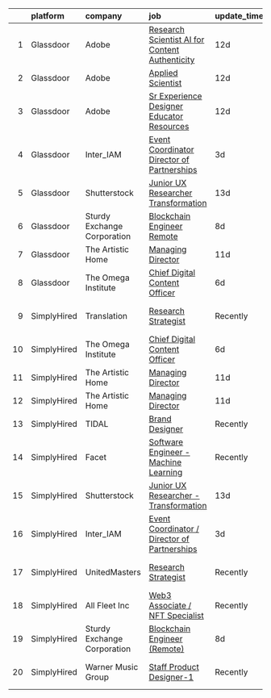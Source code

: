 

|    | platform    | company                     | job                                                                                                                                                                                                                                                                                                                                                                                                                                                                                                                                                                                                                                                                                                                                                                                                                                      | update_time   | location                 |
|---:|:------------|:----------------------------|:-----------------------------------------------------------------------------------------------------------------------------------------------------------------------------------------------------------------------------------------------------------------------------------------------------------------------------------------------------------------------------------------------------------------------------------------------------------------------------------------------------------------------------------------------------------------------------------------------------------------------------------------------------------------------------------------------------------------------------------------------------------------------------------------------------------------------------------------|:--------------|:-------------------------|
|  1 | Glassdoor   | Adobe                       | [Research Scientist   AI for Content Authenticity](https://www.glassdoor.com/partner/jobListing.htm?pos=102&ao=1136043&s=58&guid=0000018239451e50850234d91a255564&src=GD_JOB_AD&t=SR&vt=w&cs=1_6ec37e8a&cb=1658818207507&jobListingId=1008002524649&jrtk=3-0-1g8ska7k32orb001-1g8ska7khgsol800-59abcfd367f0c6f2-)                                                                                                                                                                                                                                                                                                                                                                                                                                                                                                                        | 12d           | San Jose, CA             |
|  2 | Glassdoor   | Adobe                       | [Applied Scientist](https://www.glassdoor.com/partner/jobListing.htm?pos=103&ao=1136043&s=58&guid=0000018239451e50850234d91a255564&src=GD_JOB_AD&t=SR&vt=w&cs=1_e6a5f64d&cb=1658818207507&jobListingId=1008002513355&jrtk=3-0-1g8ska7k32orb001-1g8ska7khgsol800-1f282fbfde7d387b-)                                                                                                                                                                                                                                                                                                                                                                                                                                                                                                                                                       | 12d           | Seattle, WA              |
|  3 | Glassdoor   | Adobe                       | [Sr Experience Designer  Educator Resources](https://www.glassdoor.com/partner/jobListing.htm?pos=104&ao=1136043&s=58&guid=0000018239451e50850234d91a255564&src=GD_JOB_AD&t=SR&vt=w&cs=1_4219fa39&cb=1658818207507&jobListingId=1008002526524&jrtk=3-0-1g8ska7k32orb001-1g8ska7khgsol800-377edc9fe295c2cd-)                                                                                                                                                                                                                                                                                                                                                                                                                                                                                                                              | 12d           | San Francisco, CA        |
|  4 | Glassdoor   | Inter_IAM                   | [Event Coordinator   Director of Partnerships](https://www.glassdoor.com/partner/jobListing.htm?pos=105&ao=1136043&s=58&guid=0000018239451e50850234d91a255564&src=GD_JOB_AD&t=SR&vt=w&ea=1&cs=1_4ce3e814&cb=1658818207507&jobListingId=1008022182568&jrtk=3-0-1g8ska7k32orb001-1g8ska7khgsol800-96cec4608558ae4e-)                                                                                                                                                                                                                                                                                                                                                                                                                                                                                                                       | 3d            | Manhattan                |
|  5 | Glassdoor   | Shutterstock                | [Junior UX Researcher   Transformation](https://www.glassdoor.com/partner/jobListing.htm?pos=106&ao=1136043&s=58&guid=0000018239451e50850234d91a255564&src=GD_JOB_AD&t=SR&vt=w&cs=1_401d67d6&cb=1658818207508&jobListingId=1008000319861&jrtk=3-0-1g8ska7k32orb001-1g8ska7khgsol800-b183a35e93840094-)                                                                                                                                                                                                                                                                                                                                                                                                                                                                                                                                   | 13d           | New York, NY             |
|  6 | Glassdoor   | Sturdy Exchange Corporation | [Blockchain Engineer  Remote ](https://www.glassdoor.com/partner/jobListing.htm?pos=108&ao=1136043&s=58&guid=0000018239451e50850234d91a255564&src=GD_JOB_AD&t=SR&vt=w&ea=1&cs=1_5636b217&cb=1658818207508&jobListingId=1008010329731&jrtk=3-0-1g8ska7k32orb001-1g8ska7khgsol800-7d55b355f04952f3-)                                                                                                                                                                                                                                                                                                                                                                                                                                                                                                                                       | 8d            | Remote                   |
|  7 | Glassdoor   | The Artistic Home           | [Managing Director](https://www.glassdoor.com/partner/jobListing.htm?pos=101&ao=1110586&s=58&guid=0000018239451e50850234d91a255564&src=GD_JOB_AD&t=SR&vt=w&ea=1&cs=1_740d5fba&cb=1658818207507&jobListingId=1008006345392&cpc=9908D8D4413DBB8A&jrtk=3-0-1g8ska7k32orb001-1g8ska7khgsol800-fd83efb5630abaa4--6NYlbfkN0BK9GXDcakwdiqmeo8o-2GvkYnmPkq7xevAHdeF_847qtWIb67PS4cSfKXGz5DkcFwSc36MgYsxbMKa2k3YPkr7e8fJBTEaj-oNeB41ItF5ijhP9ZMUgjWR0v7dPUIKiyYIqoQQWBDV5mt56FhR_tRcSyZIZNBDA_SRCC0Rfdje0Aizp30DVmNboAhgccgyT-cUKmLTlV-RkQqJ9lJa3cugV6m_Y2mMtHpKxn4ydO1oX4Qo0gNKhda2xvKf9AygvqdgMc-zb9G1VDaQNHQMwQHEOGkhDb-YRPojOCJN_XXSI-Tn27a_RAL13rTqAumnaO3UpHET4mOMmeb2BrScYas93PxzhHDCaQA0nlpQ5QBBdzyCNGUdgcxA7Co_5nf9fbpQbb7dA09o3Nd7DqTJvvY0FdtFH0lttV7U8RF4lKL9aMIxEqLj1EAv-KeYgUaNHb7paB0MnpQpqVTxAbof_Vh97ugdJrdvqOm1F3hrJhBZZw%3D%3D) | 11d           | Chicago, IL              |
|  8 | Glassdoor   | The Omega Institute         | [Chief Digital Content Officer](https://www.glassdoor.com/partner/jobListing.htm?pos=107&ao=1136043&s=58&guid=0000018239451e50850234d91a255564&src=GD_JOB_AD&t=SR&vt=w&ea=1&cs=1_01297d6b&cb=1658818207508&jobListingId=1008015033930&jrtk=3-0-1g8ska7k32orb001-1g8ska7khgsol800-9e0395aef8d12c95-)                                                                                                                                                                                                                                                                                                                                                                                                                                                                                                                                      | 6d            | Rhinebeck, NY            |
|  9 | SimplyHired | Translation                 | [Research Strategist](https://www.simplyhired.com/job/QhlNO6tzMwLs37zg_ddKmO4yszqOHywEf52ejSJjLxlJv-xSNn1VpQ?q=generative+artist)                                                                                                                                                                                                                                                                                                                                                                                                                                                                                                                                                                                                                                                                                                        | Recently      | San Francisco, CA        |
| 10 | SimplyHired | The Omega Institute         | [Chief Digital Content Officer](https://www.simplyhired.com/job/G1D9FkrcxrKb089KGIhcUtufe9nAciOmz-Z9jgwfR-iIJFIjtOIiiw?q=generative+artist)                                                                                                                                                                                                                                                                                                                                                                                                                                                                                                                                                                                                                                                                                              | 6d            | Rhinebeck, NY            |
| 11 | SimplyHired | The Artistic Home           | [Managing Director](https://www.simplyhired.com/job/lFgMfLkE95KljYvgEZmnj-yCQjpbK0oB8pzwy4LYCxXHpTecmLhv5A?q=generative+artist)                                                                                                                                                                                                                                                                                                                                                                                                                                                                                                                                                                                                                                                                                                          | 11d           | Chicago, IL              |
| 12 | SimplyHired | The Artistic Home           | [Managing Director](https://www.simplyhired.com/job/lFgMfLkE95KljYvgEZmnj-yCQjpbK0oB8pzwy4LYCxXHpTecmLhv5A?q=generative+artist)                                                                                                                                                                                                                                                                                                                                                                                                                                                                                                                                                                                                                                                                                                          | 11d           | Chicago, IL              |
| 13 | SimplyHired | TIDAL                       | [Brand Designer](https://www.simplyhired.com/job/W4F8mdim2I5jInCUJhr_gyMHF65JeVCq2EE-ZrG4F3e8irRd3_ZE9A?q=generative+artist)                                                                                                                                                                                                                                                                                                                                                                                                                                                                                                                                                                                                                                                                                                             | Recently      | New York, NY             |
| 14 | SimplyHired | Facet                       | [Software Engineer - Machine Learning](https://www.simplyhired.com/job/rRl7LpYqGiIowLAwzbrNzMgXtXTFbKgtp-z9fo66PKEqX4Q6nYlO_w?q=generative+artist)                                                                                                                                                                                                                                                                                                                                                                                                                                                                                                                                                                                                                                                                                       | Recently      | San Francisco, CA        |
| 15 | SimplyHired | Shutterstock                | [Junior UX Researcher - Transformation](https://www.simplyhired.com/job/N68uUPfN1T_lEHdxWhz71b7DZOZGwfhQDXKa-_EGzcrcQb7u0gGfuA?q=generative+artist)                                                                                                                                                                                                                                                                                                                                                                                                                                                                                                                                                                                                                                                                                      | 13d           | New York, NY             |
| 16 | SimplyHired | Inter_IAM                   | [Event Coordinator / Director of Partnerships](https://www.simplyhired.com/job/KP0PERTPOK_0Q_6l2ol5Cr_CfGOHLp327RdfQUEoPHm2boq9fu-_DQ?q=generative+artist)                                                                                                                                                                                                                                                                                                                                                                                                                                                                                                                                                                                                                                                                               | 3d            | Manhattan, NY            |
| 17 | SimplyHired | UnitedMasters               | [Research Strategist](https://www.simplyhired.com/job/8XM5DpGjYzxSQZvpz__rV21LPdlP8huVLxt47BNjIvSePkgehAk8zQ?q=generative+artist)                                                                                                                                                                                                                                                                                                                                                                                                                                                                                                                                                                                                                                                                                                        | Recently      | San Francisco, CA        |
| 18 | SimplyHired | All Fleet Inc               | [Web3 Associate / NFT Specialist](https://www.simplyhired.com/job/KXxsgDuQK7dooy1MtXvyeI-zqqLiYLDi03RzSO0yILEXcXjdQ3M9Vg?q=generative+artist)                                                                                                                                                                                                                                                                                                                                                                                                                                                                                                                                                                                                                                                                                            | Recently      | Zion, IL                 |
| 19 | SimplyHired | Sturdy Exchange Corporation | [Blockchain Engineer (Remote)](https://www.simplyhired.com/job/5KgUZjNcxKMMttfrKgJ6b2qxoIU6w_oRU8hNEmA1a10Hx61TCVqP8A?q=generative+artist)                                                                                                                                                                                                                                                                                                                                                                                                                                                                                                                                                                                                                                                                                               | 8d            | Remote                   |
| 20 | SimplyHired | Warner Music Group          | [Staff Product Designer-1](https://www.simplyhired.com/job/Rx3QVpdtMgRFeZ_Jq3WKPJJ7jLDegkvmHHZuGX1n-oprxs58NT_p3g?q=generative+artist)                                                                                                                                                                                                                                                                                                                                                                                                                                                                                                                                                                                                                                                                                                   | Recently      | Broadway, VA +1 location |